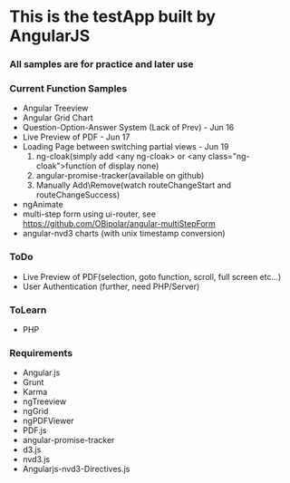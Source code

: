# This is the testApp built by AngularJS

### All samples are for practice and later use

### Current Function Samples
* Angular Treeview
* Angular Grid Chart
* Question-Option-Answer System (Lack of Prev) - Jun 16
* Live Preview of PDF - Jun 17
* Loading Page between switching partial views - Jun 19
    1. ng-cloak(simply add \<any ng-cloak\> or \<any class="ng-cloak"\>function of display none)
    2. angular-promise-tracker(available on github)
    3. Manually Add\Remove(watch routeChangeStart and routeChangeSuccess)
* ngAnimate
* multi-step form using ui-router, see https://github.com/OBipolar/angular-multiStepForm
* angular-nvd3 charts (with unix timestamp conversion)

### ToDo
* Live Preview of PDF(selection, goto function, scroll, full screen etc...)
* User Authentication (further, need PHP/Server)

### ToLearn
* PHP

### Requirements
* Angular.js
* Grunt
* Karma
* ngTreeview
* ngGrid
* ngPDFViewer
* PDF.js
* angular-promise-tracker
* d3.js
* nvd3.js
* Angularjs-nvd3-Directives.js
